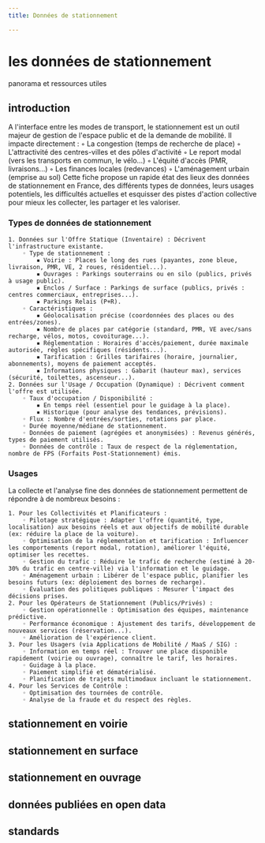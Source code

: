 ```yaml
---
title: Données de stationnement 

---
```


# les données de stationnement
panorama et ressources utiles

## introduction
A l'interface entre les modes de transport, le stationnement est un outil majeur de gestion de l'espace public et de la demande de mobilité. Il impacte directement :
        ◦ La congestion (temps de recherche de place)
        ◦ L'attractivité des centres-villes et des pôles d'activité
        ◦ Le report modal (vers les transports en commun, le vélo...)
        ◦ L'équité d'accès (PMR, livraisons...)
        ◦ Les finances locales (redevances)
        ◦ L'aménagement urbain (emprise au sol)
Cette fiche propose un rapide état des lieux des données de stationnement en France, des différents types de données, leurs usages potentiels, les difficultés actuelles et esquisser des pistes d'action collective pour mieux les collecter, les partager et les valoriser.

### Types de données de stationnement
    1. Données sur l'Offre Statique (Inventaire) : Décrivent l'infrastructure existante.
        ◦ Type de stationnement :
            ▪ Voirie : Places le long des rues (payantes, zone bleue, livraison, PMR, VE, 2 roues, résidentiel...).
            ▪ Ouvrages : Parkings souterrains ou en silo (publics, privés à usage public).
            ▪ Enclos / Surface : Parkings de surface (publics, privés : centres commerciaux, entreprises...).
            ▪ Parkings Relais (P+R).
        ◦ Caractéristiques :
            ▪ Géolocalisation précise (coordonnées des places ou des entrées/zones).
            ▪ Nombre de places par catégorie (standard, PMR, VE avec/sans recharge, vélos, motos, covoiturage...).
            ▪ Réglementation : Horaires d'accès/paiement, durée maximale autorisée, règles spécifiques (résidents...).
            ▪ Tarification : Grilles tarifaires (horaire, journalier, abonnements), moyens de paiement acceptés.
            ▪ Informations physiques : Gabarit (hauteur max), services (sécurité, toilettes, ascenseur...).
    2. Données sur l'Usage / Occupation (Dynamique) : Décrivent comment l'offre est utilisée.
        ◦ Taux d'occupation / Disponibilité :
            ▪ En temps réel (essentiel pour le guidage à la place).
            ▪ Historique (pour analyse des tendances, prévisions).
        ◦ Flux : Nombre d'entrées/sorties, rotations par place.
        ◦ Durée moyenne/médiane de stationnement.
        ◦ Données de paiement (agrégées et anonymisées) : Revenus générés, types de paiement utilisés.
        ◦ Données de contrôle : Taux de respect de la réglementation, nombre de FPS (Forfaits Post-Stationnement) émis.

### Usages
La collecte et l'analyse fine des données de stationnement permettent de répondre à de nombreux besoins :

    1. Pour les Collectivités et Planificateurs :
        ◦ Pilotage stratégique : Adapter l'offre (quantité, type, localisation) aux besoins réels et aux objectifs de mobilité durable (ex: réduire la place de la voiture).
        ◦ Optimisation de la réglementation et tarification : Influencer les comportements (report modal, rotation), améliorer l'équité, optimiser les recettes.
        ◦ Gestion du trafic : Réduire le trafic de recherche (estimé à 20-30% du trafic en centre-ville) via l'information et le guidage.
        ◦ Aménagement urbain : Libérer de l'espace public, planifier les besoins futurs (ex: déploiement des bornes de recharge).
        ◦ Évaluation des politiques publiques : Mesurer l'impact des décisions prises.
    2. Pour les Opérateurs de Stationnement (Publics/Privés) :
        ◦ Gestion opérationnelle : Optimisation des équipes, maintenance prédictive.
        ◦ Performance économique : Ajustement des tarifs, développement de nouveaux services (réservation...).
        ◦ Amélioration de l'expérience client.
    3. Pour les Usagers (via Applications de Mobilité / MaaS / SIG) :
        ◦ Information en temps réel : Trouver une place disponible rapidement (voirie ou ouvrage), connaître le tarif, les horaires.
        ◦ Guidage à la place.
        ◦ Paiement simplifié et dématérialisé.
        ◦ Planification de trajets multimodaux incluant le stationnement.
    4. Pour les Services de Contrôle :
        ◦ Optimisation des tournées de contrôle.
        ◦ Analyse de la fraude et du respect des règles.
    
## stationnement en voirie

## stationnement en surface

## stationnement en ouvrage

## données publiées en open data

## standards
